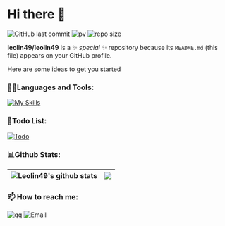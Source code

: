 # Hi there 👋
<!-- 
![GitHub fallower](https://img.shields.io/github/followers/leolin49?style=social)
-->

![GitHub last commit](https://img.shields.io/github/last-commit/leolin49/leolin49)
![pv](https://pageview.vercel.app/?github_user=leolin49)
![repo size](https://img.shields.io/github/repo-size/leolin49/leolin49?logo=files)

**leolin49/leolin49** is a ✨ _special_ ✨ repository because its `README.md` (this file) appears on your GitHub profile.

Here are some ideas to get you started

<!-- 
![](https://img.shields.io/github/followers/leolin49?style=social)
![](https://img.shields.io/github/stars/leolin49?style=social)
 -->
 
### 👨‍💻Languages and Tools:
[![My Skills](https://skillicons.dev/icons?i=go,redis,vim,cpp,mysql,mongodb,py,linux,git,c,lua,django&theme=dark)](https://skillicons.dev)

### 📝Todo List:
[![Todo](https://skillicons.dev/icons?i=docker,kubernetes,nginx,cmake,rust&theme=dark)](https://skillicons.dev)

<!-- Centering Icons -->
<!--
<p align="center">
  <a href="https://skillicons.dev">
    <img src="https://skillicons.dev/icons?i=go,redis,cpp,mysql,mongodb,py,vim,linux,git,c,lua,django" />
  </a>
</p>
-->
<!--
[![Top Langs](https://github-readme-stats.vercel.app/api/top-langs/?username=leolin49&layout=compact)](https://github.com/anuraghazra/github-readme-stats)
https://github.com/leoyaojy/tips/issues/11
-->
<!--
- 🔭 I’m currently working on ...
- 🌱 I’m currently learning ...
- 👯 I’m looking to collaborate on ...
- 🤔 I’m looking for help with ...
- 💬 Ask me about ...
- 📫 How to reach me: ...
- 😄 Pronouns: ...
- ⚡ Fun fact: ...
-->
<!--
![Leolin49's GitHub stats](https://github-readme-stats.vercel.app/api?username=leolin49&show_icons=true&theme=gradient)
-->
### 📊Github Stats:
| <img align="center" src="https://github-readme-stats.vercel.app/api?username=leolin49&show_icons=true&include_all_commits=true&hide_border=true&theme=tokyonight" alt="Leolin49's github stats" /> | <img align="center" src="https://github-readme-stats.vercel.app/api/top-langs/?username=leolin49&layout=compact&hide_border=true&theme=radical" /> |
| ------------- | ------------- |

### 📫 How to reach me:
![qq](https://img.shields.io/badge/QQ-1270448479-blueviolet?logo=tencentqq)
![Email](https://img.shields.io/badge/mail-leolin49%40foxmail.com-ff69b4?logo=maildotru)
